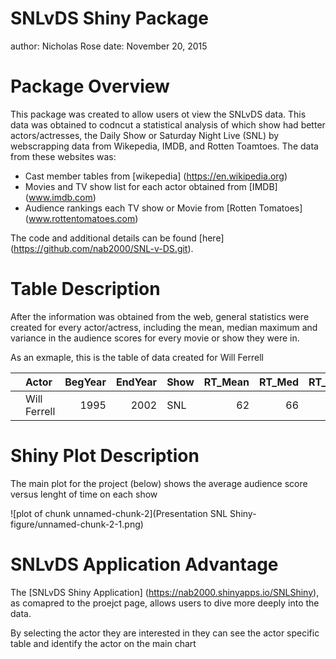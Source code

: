 SNLvDS Shiny Package
========================================================
author: Nicholas Rose
date: November 20, 2015

Package Overview
========================================================

This package was created to allow users ot view the SNLvDS data. This data was obtained to codncut a statistical analysis of which show had better actors/actresses, the Daily Show or Saturday Night Live (SNL) by webscrapping data from Wikepedia, IMDB, and Rotten Toamtoes. The  data from these websites was:

- Cast member tables from [wikepedia] (https://en.wikipedia.org) 
- Movies and TV show list for each actor obtained from [IMDB] (www.imdb.com)
- Audience rankings each TV show or Movie from [Rotten Tomatoes] (www.rottentomatoes.com) 

The code and additional details  can be found [here] (https://github.com/nab2000/SNL-v-DS.git). 

Table Description
=======================================================
After the information was obtained from the web, general statistics were created for every actor/actress, including the mean, median maximum and variance in the audience scores for every movie or show they were in. 

As an exmaple, this is the table of data created for Will Ferrell  


|   |Actor        | BegYear| EndYear|Show | RT_Mean| RT_Med| RT_Max| RT_SD|
|:--|:------------|-------:|-------:|:----|-------:|------:|------:|-----:|
|   |Will Ferrell |    1995|    2002|SNL  |      62|     66|     92|    19|

Shiny Plot Description
=======================================================
The main plot for the project (below) shows the average audience score versus lenght of time on each show

![plot of chunk unnamed-chunk-2](Presentation SNL Shiny-figure/unnamed-chunk-2-1.png) 

SNLvDS Application Advantage 
=======================================================
The [SNLvDS Shiny Application] (https://nab2000.shinyapps.io/SNLShiny), as comapred to the proejct page, allows users to dive more deeply into the data. 

By selecting the actor they are interested in they can see the actor specific table and identify the actor on the main chart 
